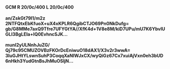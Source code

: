 #### GCM R 20/0c/400 L 20/0c/400
**an/ZskGt79l1/m2z**<br/>**2NTFQtxEbKfuoX+uX4xKPLR6QgibCTJO69Pn0NkDufg=**<br/>**gb/G8MMe7axQ9Tfre7UFYGtYA//XfK4d+1V8e8M/kiD7UPu/mU7K6YbvlUGLI3BgLEIa+IQ0EvhncSJK...**<br/><br/>
**munI2yULNnhJuZG/**<br/>**Qj79c95CMUZOVBzFKOrDcEniwuO18dAX1/X3v2r3wwA=**<br/>**3IuGJHtYLswnSuhP3CoqqXaNIWJxCX/wyQiGz67Cx7xuiAjVxn0eh3bUD6nHkh3YudGtnBsJhMuOSljN...**